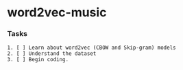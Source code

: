 # word2vec-music

### Tasks

```
1. [ ] Learn about word2vec (CBOW and Skip-gram) models
2. [ ] Understand the dataset
3. [ ] Begin coding.
```
